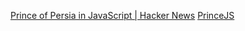 
[Prince of Persia in JavaScript | Hacker News](https://news.ycombinator.com/item?id=29710538)
[PrinceJS](https://princejs.com/)
